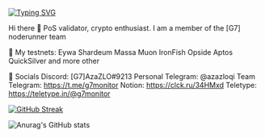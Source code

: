 [![Typing SVG](https://readme-typing-svg.herokuapp.com?color=%2336BCF7&lines=Welcome+to+my+GitHub+profile)](https://git.io/typing-svg)

Hi there 🤘
PoS validator, crypto enthusiast.
I am a member of the [G7] noderunner team

🧾 My testnets:
Eywa
Shardeum
Massa
Muon
IronFish
Opside
Aptos
QuickSilver
and more other

💬 Socials
Discord: [G7]AzaZLO#9213
Personal Telegram: @azazloqi
Team Telegram: https://t.me/g7monitor
Notion: https://clck.ru/34HMxd
Teletype: https://teletype.in/@g7monitor

[![GitHub Streak](http://github-readme-streak-stats.herokuapp.com?user=MaloyMeee&theme=windows-dark&hide_border=true)](https://git.io/streak-stats)

![Anurag's GitHub stats](https://github-readme-stats.vercel.app/api?username=maloymeee&theme=github_dark)

